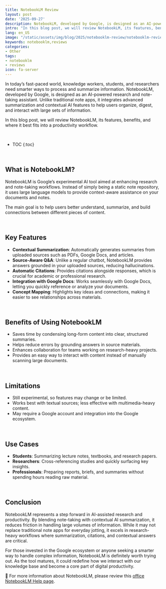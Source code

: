 ```yaml
---
title: NotebookLM Review
layout: post
date: '2025-09-27'
description: NotebookLM, developed by Google, is designed as an AI-powered research and note-taking assistant. 
intro: "In this blog post, we will review NotebookLM, its features, benefits, and where it best fits into a productivity workflow." 
lang: en_US
image: "/static/assets/img/blog/2025/notebooklm-review/notebooklm-review.jpg"
keywords: notebooklm,reviews
categories:
- Other
tags:
- notebooklm
- reviews
icon: fa-server
---
```


In today’s fast-paced world, knowledge workers, students, and researchers need smarter ways to process and summarize information. NotebookLM, developed by Google, is designed as an AI-powered research and note-taking assistant. Unlike traditional note apps, it integrates advanced summarization and contextual AI features to help users organize, digest, and interact with large sets of information.

In this blog post, we will review NotebookLM, its features, benefits, and where it best fits into a productivity workflow.

<br>

* TOC 
{:toc}

<br>

## What is NotebookLM?

NotebookLM is Google’s experimental AI tool aimed at enhancing research and note-taking workflows. Instead of simply being a static note repository, it uses large language models to provide context-aware assistance on your documents and notes.  

The main goal is to help users better understand, summarize, and build connections between different pieces of content.  

<br>

## Key Features

* **Contextual Summarization**: Automatically generates summaries from uploaded sources such as PDFs, Google Docs, and articles.
* **Source-Aware Q&A**: Unlike a regular chatbot, NotebookLM provides answers grounded in your uploaded sources, reducing hallucinations.
* **Automatic Citations**: Provides citations alongside responses, which is crucial for academic or professional research.
* **Integration with Google Docs**: Works seamlessly with Google Docs, letting you quickly reference or analyze your documents.
* **Concept Mapping**: Highlights key ideas and connections, making it easier to see relationships across materials.

<br>

## Benefits of Using NotebookLM

* Saves time by condensing long-form content into clear, structured summaries.
* Helps reduce errors by grounding answers in source materials.
* Enhances collaboration for teams working on research-heavy projects.
* Provides an easy way to interact with content instead of manually scanning large documents.

<br>

## Limitations

* Still experimental, so features may change or be limited.
* Works best with textual sources; less effective with multimedia-heavy content.
* May require a Google account and integration into the Google ecosystem.

<br>

## Use Cases

* **Students**: Summarizing lecture notes, textbooks, and research papers.
* **Researchers**: Cross-referencing studies and quickly surfacing key insights.
* **Professionals**: Preparing reports, briefs, and summaries without spending hours reading raw material.

<br>

## Conclusion

NotebookLM represents a step forward in AI-assisted research and productivity. By blending note-taking with contextual AI summarization, it reduces friction in handling large volumes of information. While it may not replace traditional note apps for everyday jotting, it excels in research-heavy workflows where summarization, citations, and contextual answers are critical.  

For those invested in the Google ecosystem or anyone seeking a smarter way to handle complex information, NotebookLM is definitely worth trying out. As the tool matures, it could redefine how we interact with our knowledge base and become a core part of digital productivity.

📝 For more information about NotebookLM, please review this [office NotebookLM Help page](https://support.google.com/notebooklm/?hl=en#topic=16164070).